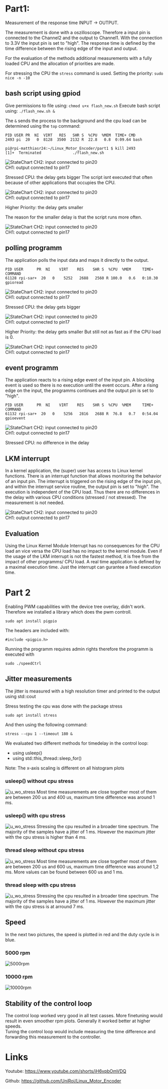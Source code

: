 # Part1:  
Measurement of the response time INPUT -> OUTPUT.

The measurement is done with a oszilloscope. Therefore a input pin is connected to the Channel2 and the output to Channel1. With the connection to 3.3V the input pin is set to "high". The response time is defined by the time difference between the rising edge of the input and output.

For the evaluation of the methods additional measurements with a fully loaded CPU and the allocation of priorities are made.

For stressing the CPU the `stress` command is used. 
Setting the priority: `sudo nice -n -10`

<!-- ## bash script (bullseye):
![StateChart](./images/p1_delay_bash_script.PNG)
CH2: input connected to pin19  
CH1: output connected to pin17  

There is a 1.77 ms delay    -->


## bash script using gpiod

Give permissions to file using: `chmod u+x flash_new.sh`
Execute bash script using: `./flash_new.sh &`

The `&` sends the process to the background and the cpu load can be determined using the `top` command:

    PID USER PR  NI  VIRT   RES   SHR S  %CPU  %MEM  TIME+ CMD 
    2493 pi  20   0  8128  3500  2132 R  22.8   0.8  0:09.64 bash

    pi@rpi-matthiasr24:~/Linux_Motor_Encoder/part1 $ kill 2493
    [1]+  Terminated              ./flash_new.sh

![StateChart](./images/p1_max_bash_script.PNG)
CH2: input connected to pin20   
CH1: output connected to pin17  


Stressed CPU: the delay gets bigger
The script isnt executed that often because of other applications that occupies the CPU.

![StateChart](./images/p1_delay_bash_stress.PNG)
CH2: input connected to pin20   
CH1: output connected to pin17 

Higher Priority: the delay gets smaller 

The reason for the smaller delay is that the script runs more often.

![StateChart](./images/p1_delay_bash_prio.PNG)
CH2: input connected to pin20   
CH1: output connected to pin17



## polling programm

The application polls the input data and maps it directly to the output. 

    PID USER      PR  NI    VIRT    RES    SHR S  %CPU  %MEM     TIME+ COMMAND                                              
    61128 rpi-sar+  20   0    5252   2688   2560 R 100.0   0.6   0:10.30 gpioread                                             

![StateChart](./images/p1_max_programm.PNG)
CH2: input connected to pin20   
CH1: output connected to pin17

Stressed CPU: the delay gets bigger

![StateChart](./images/p1_delay_programm_stress.PNG)
CH2: input connected to pin20   
CH1: output connected to pin17 

Higher Priority: the delay gets smaller 
But still not as fast as if the CPU load is 0.

![StateChart](./images/p1_delay_programm_prio.PNG)
CH2: input connected to pin20   
CH1: output connected to pin17

## event programm
The application reacts to a rising edge event of the input pin. A blocking event is used so there is no execution until the event occurs. 
After a rising edge on the input, the programms continues and the output pin is set to "high".

    PID USER      PR  NI    VIRT    RES    SHR S  %CPU  %MEM     TIME+ COMMAND                                              
    61132 rpi-sar+  20   0    5256   2816   2688 R  76.8   0.7   0:54.04 gpioevent  
![StateChart](./images/p1_max_event.PNG)
CH2: input connected to pin20   
CH1: output connected to pin17 

Stressed CPU: no difference in the delay

## LKM interrupt
In a kernel application, the (super) user has access to Linux kernel functions. There is an interrupt function that allows monitoring the behavior of an input pin. The interrupt is triggered on the rising edge of the input pin, and within the interrupt service routine, the output pin is set to "high".
The execution is independent of the CPU load. Thus there are no differences in the delay with various CPU conditions (stressed / not stressed). The measurement is not needed.

![StateChart](./images/p1_max_interrupt.PNG)
CH2: input connected to pin20   
CH1: output connected to pin17  

## Evaluation
Using the Linux Kernel Module Interrupt has no consequences for the CPU load an vice versa the CPU load has no impact to the kernel module. Even if the usage of the LKM interrupt is not the fastest method, it is free from the impact of other programms/ CPU load. 
A real time application is defined by a maximal execution time. Just the interrupt can gurantee a fixed execution time. 

# Part 2

Enabling PWM capabilities with the device tree overlay, didn't work. Therefore we installed a library which does the pwm controll.

    sudo apt install pigpio

The headers are included with:

    #include <pigpio.h>

Running the programm requires admin rights therefore the programm is executed with

    sudo ./speedCtrl

## Jitter measurements
The jitter is measured with a high resolution timer and printed to the output using std::cout

Stress testing the cpu was done with the package stress 

    sudo apt install stress

And then using the following command:

    stress --cpu 1 --timeout 180 &


We evaluated two different methods for timedelay in the control loop:
- using usleep()
- using std::this_thread::sleep_for()

Note: The x-axis scaling is different on all histogram plots

### usleep() without cpu stress
![u_wo_stress](./images/p2_usleep_without_stress.png)
Most time measurements are close together most of them are between 200 us and 400 us, maximum time difference was around 1 ms.  

### usleep() with cpu stress
![u_wo_stress](./images/p2_usleep_with_stress.png)
Stressing the cpu resulted in a broader time spectrum. The majority of the samples have a jitter of 1 ms. However the maximum jitter with the cpu stress is higher than 4 ms.


### thread sleep without cpu stress
![u_wo_stress](./images/p2_this_thread_sleep_without_stress.png)
Most time measurements are close together most of them are between 200 us and 600 us, maximum time difference was around 1,2 ms. More values can be found between 600 us and 1 ms.

### thread sleep with cpu stress
![u_wo_stress](./images/p2_this_thread_sleep_with_stress.png)
Stressing the cpu resulted in a broader time spectrum. The majority of the samples have a jitter of 1 ms. However the maximum jitter with the cpu stress is at arround 7 ms.

## Speed
In the next two pictures, the speed is plotted in red and the duty cycle is in blue.

### 5000 rpm
![5000rpm](./images/p2_speed_duty_5000rpm.png)

### 10000 rpm
![10000rpm](./images/p2_speed_duty_10000rpm.png)

## Stability of the control loop
The control loop worked very good in all test casses. More finetuning would result in even smoother rpm plots. Generally it worked better at higher speeds.  
Tuning the control loop would include measuring the time difference and forwarding this measurement to the controller.  


# Links

Youtube: https://www.youtube.com/shorts/iH6vpbOmVDQ


Github: https://github.com/UniRoi/Linux_Motor_Encoder
